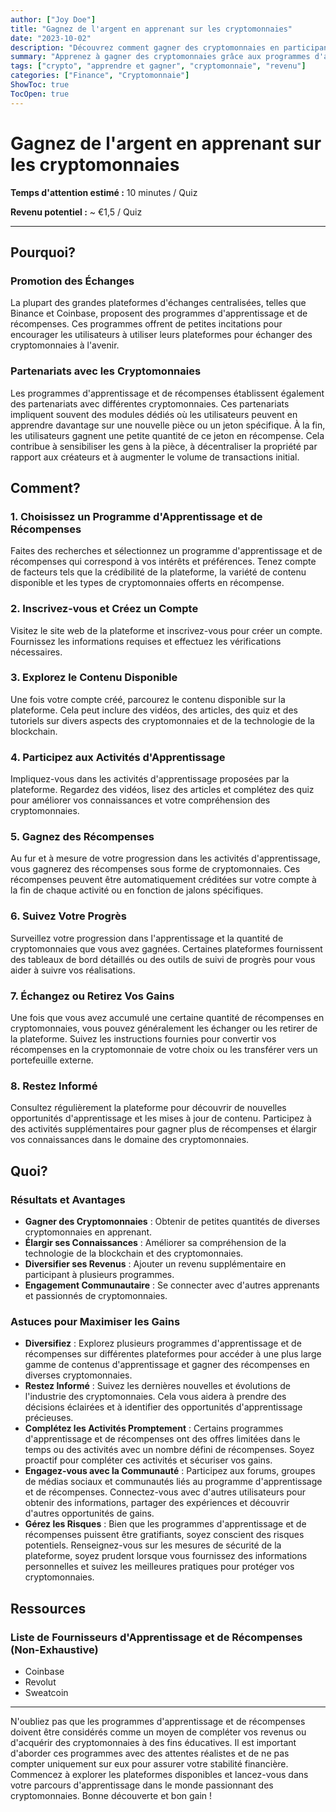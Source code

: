 ```yaml
---
author: ["Joy Doe"]
title: "Gagnez de l'argent en apprenant sur les cryptomonnaies"
date: "2023-10-02"
description: "Découvrez comment gagner des cryptomonnaies en participant à des programmes d'apprentissage et de récompenses. Ce guide explique pourquoi ces programmes existent, comment commencer et des astuces pour maximiser vos gains."
summary: "Apprenez à gagner des cryptomonnaies grâce aux programmes d'apprentissage et de récompenses. Ce guide aborde les raisons derrière ces programmes, les étapes pour commencer et des astuces pour maximiser vos gains."
tags: ["crypto", "apprendre et gagner", "cryptomonnaie", "revenu"]
categories: ["Finance", "Cryptomonnaie"]
ShowToc: true
TocOpen: true
---
```


# Gagnez de l'argent en apprenant sur les cryptomonnaies

**Temps d'attention estimé :** 10 minutes / Quiz

**Revenu potentiel :** ~ €1,5 / Quiz

---

## Pourquoi?

### Promotion des Échanges
La plupart des grandes plateformes d'échanges centralisées, telles que Binance et Coinbase, proposent des programmes d'apprentissage et de récompenses. Ces programmes offrent de petites incitations pour encourager les utilisateurs à utiliser leurs plateformes pour échanger des cryptomonnaies à l'avenir.

### Partenariats avec les Cryptomonnaies
Les programmes d'apprentissage et de récompenses établissent également des partenariats avec différentes cryptomonnaies. Ces partenariats impliquent souvent des modules dédiés où les utilisateurs peuvent en apprendre davantage sur une nouvelle pièce ou un jeton spécifique. À la fin, les utilisateurs gagnent une petite quantité de ce jeton en récompense. Cela contribue à sensibiliser les gens à la pièce, à décentraliser la propriété par rapport aux créateurs et à augmenter le volume de transactions initial.

## Comment?

### 1. Choisissez un Programme d'Apprentissage et de Récompenses
Faites des recherches et sélectionnez un programme d'apprentissage et de récompenses qui correspond à vos intérêts et préférences. Tenez compte de facteurs tels que la crédibilité de la plateforme, la variété de contenu disponible et les types de cryptomonnaies offerts en récompense.

### 2. Inscrivez-vous et Créez un Compte
Visitez le site web de la plateforme et inscrivez-vous pour créer un compte. Fournissez les informations requises et effectuez les vérifications nécessaires.

### 3. Explorez le Contenu Disponible
Une fois votre compte créé, parcourez le contenu disponible sur la plateforme. Cela peut inclure des vidéos, des articles, des quiz et des tutoriels sur divers aspects des cryptomonnaies et de la technologie de la blockchain.

### 4. Participez aux Activités d'Apprentissage
Impliquez-vous dans les activités d'apprentissage proposées par la plateforme. Regardez des vidéos, lisez des articles et complétez des quiz pour améliorer vos connaissances et votre compréhension des cryptomonnaies.

### 5. Gagnez des Récompenses
Au fur et à mesure de votre progression dans les activités d'apprentissage, vous gagnerez des récompenses sous forme de cryptomonnaies. Ces récompenses peuvent être automatiquement créditées sur votre compte à la fin de chaque activité ou en fonction de jalons spécifiques.

### 6. Suivez Votre Progrès
Surveillez votre progression dans l'apprentissage et la quantité de cryptomonnaies que vous avez gagnées. Certaines plateformes fournissent des tableaux de bord détaillés ou des outils de suivi de progrès pour vous aider à suivre vos réalisations.

### 7. Échangez ou Retirez Vos Gains
Une fois que vous avez accumulé une certaine quantité de récompenses en cryptomonnaies, vous pouvez généralement les échanger ou les retirer de la plateforme. Suivez les instructions fournies pour convertir vos récompenses en la cryptomonnaie de votre choix ou les transférer vers un portefeuille externe.

### 8. Restez Informé
Consultez régulièrement la plateforme pour découvrir de nouvelles opportunités d'apprentissage et les mises à jour de contenu. Participez à des activités supplémentaires pour gagner plus de récompenses et élargir vos connaissances dans le domaine des cryptomonnaies.

## Quoi?

### Résultats et Avantages

- **Gagner des Cryptomonnaies** : Obtenir de petites quantités de diverses cryptomonnaies en apprenant.
- **Élargir ses Connaissances** : Améliorer sa compréhension de la technologie de la blockchain et des cryptomonnaies.
- **Diversifier ses Revenus** : Ajouter un revenu supplémentaire en participant à plusieurs programmes.
- **Engagement Communautaire** : Se connecter avec d'autres apprenants et passionnés de cryptomonnaies.

### Astuces pour Maximiser les Gains

- **Diversifiez** : Explorez plusieurs programmes d'apprentissage et de récompenses sur différentes plateformes pour accéder à une plus large gamme de contenus d'apprentissage et gagner des récompenses en diverses cryptomonnaies.
- **Restez Informé** : Suivez les dernières nouvelles et évolutions de l'industrie des cryptomonnaies. Cela vous aidera à prendre des décisions éclairées et à identifier des opportunités d'apprentissage précieuses.
- **Complétez les Activités Promptement** : Certains programmes d'apprentissage et de récompenses ont des offres limitées dans le temps ou des activités avec un nombre défini de récompenses. Soyez proactif pour compléter ces activités et sécuriser vos gains.
- **Engagez-vous avec la Communauté** : Participez aux forums, groupes de médias sociaux et communautés liés au programme d'apprentissage et de récompenses. Connectez-vous avec d'autres utilisateurs pour obtenir des informations, partager des expériences et découvrir d'autres opportunités de gains.
- **Gérez les Risques** : Bien que les programmes d'apprentissage et de récompenses puissent être gratifiants, soyez conscient des risques potentiels. Renseignez-vous sur les mesures de sécurité de la plateforme, soyez prudent lorsque vous fournissez des informations personnelles et suivez les meilleures pratiques pour protéger vos cryptomonnaies.

## Ressources

### Liste de Fournisseurs d'Apprentissage et de Récompenses (Non-Exhaustive)

- Coinbase
- Revolut
- Sweatcoin

---

N'oubliez pas que les programmes d'apprentissage et de récompenses doivent être considérés comme un moyen de compléter vos revenus ou d'acquérir des cryptomonnaies à des fins éducatives. Il est important d'aborder ces programmes avec des attentes réalistes et de ne pas compter uniquement sur eux pour assurer votre stabilité financière. Commencez à explorer les plateformes disponibles et lancez-vous dans votre parcours d'apprentissage dans le monde passionnant des cryptomonnaies. Bonne découverte et bon gain !